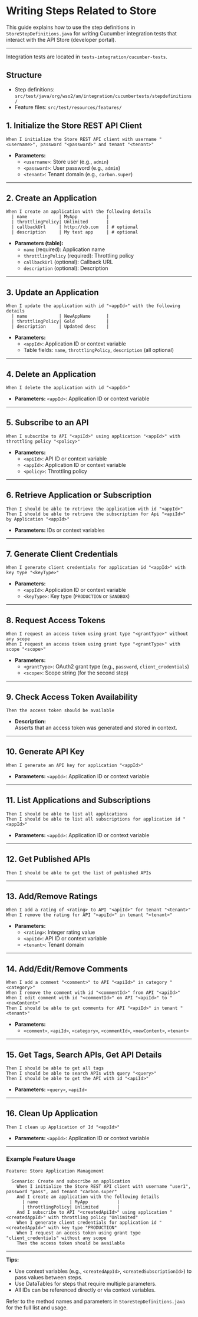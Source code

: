 # Writing Steps Related to Store

This guide explains how to use the step definitions in `StoreStepDefinitions.java` for writing Cucumber integration tests that interact with the API Store (developer portal).

---

Integration tests are located in `tests-integration/cucumber-tests`.

## Structure

- Step definitions: `src/test/java/org/wso2/am/integration/cucumbertests/stepdefinitions/`
- Feature files: `src/test/resources/features/`

## 1. Initialize the Store REST API Client

```gherkin
When I initialize the Store REST API client with username "<username>", password "<password>" and tenant "<tenant>"
```
- **Parameters:**
  - `<username>`: Store user (e.g., `admin`)
  - `<password>`: User password (e.g., `admin`)
  - `<tenant>`: Tenant domain (e.g., `carbon.super`)

---

## 2. Create an Application

```gherkin
When I create an application with the following details
  | name            | MyApp           |
  | throttlingPolicy| Unlimited       |
  | callbackUrl     | http://cb.com   | # optional
  | description     | My test app     | # optional
```
- **Parameters (table):**
  - `name` (required): Application name
  - `throttlingPolicy` (required): Throttling policy
  - `callbackUrl` (optional): Callback URL
  - `description` (optional): Description

---

## 3. Update an Application

```gherkin
When I update the application with id "<appId>" with the following details
  | name            | NewAppName      |
  | throttlingPolicy| Gold            |
  | description     | Updated desc    |
```
- **Parameters:**
  - `<appId>`: Application ID or context variable
  - Table fields: `name`, `throttlingPolicy`, `description` (all optional)

---

## 4. Delete an Application

```gherkin
When I delete the application with id "<appId>"
```
- **Parameters:** `<appId>`: Application ID or context variable

---

## 5. Subscribe to an API

```gherkin
When I subscribe to API "<apiId>" using application "<appId>" with throttling policy "<policy>"
```
- **Parameters:**
  - `<apiId>`: API ID or context variable
  - `<appId>`: Application ID or context variable
  - `<policy>`: Throttling policy

---

## 6. Retrieve Application or Subscription

```gherkin
Then I should be able to retrieve the application with id "<appId>"
Then I should be able to retrieve the subscription for Api "<apiId>" by Application "<appId>"
```
- **Parameters:** IDs or context variables

---

## 7. Generate Client Credentials

```gherkin
When I generate client credentials for application id "<appId>" with key type "<keyType>"
```
- **Parameters:**
  - `<appId>`: Application ID or context variable
  - `<keyType>`: Key type (`PRODUCTION` or `SANDBOX`)

---

## 8. Request Access Tokens

```gherkin
When I request an access token using grant type "<grantType>" without any scope
When I request an access token using grant type "<grantType>" with scope "<scope>"
```
- **Parameters:**
  - `<grantType>`: OAuth2 grant type (e.g., `password`, `client_credentials`)
  - `<scope>`: Scope string (for the second step)

---

## 9. Check Access Token Availability

```gherkin
Then the access token should be available
```
- **Description:**  
  Asserts that an access token was generated and stored in context.

---

## 10. Generate API Key

```gherkin
When I generate an API key for application "<appId>"
```
- **Parameters:** `<appId>`: Application ID or context variable

---

## 11. List Applications and Subscriptions

```gherkin
Then I should be able to list all applications
Then I should be able to list all subscriptions for application id "<appId>"
```
- **Parameters:** `<appId>`: Application ID or context variable

---

## 12. Get Published APIs

```gherkin
Then I should be able to get the list of published APIs
```

---

## 13. Add/Remove Ratings

```gherkin
When I add a rating of <rating> to API "<apiId>" for tenant "<tenant>"
When I remove the rating for API "<apiId>" in tenant "<tenant>"
```
- **Parameters:**
  - `<rating>`: Integer rating value
  - `<apiId>`: API ID or context variable
  - `<tenant>`: Tenant domain

---

## 14. Add/Edit/Remove Comments

```gherkin
When I add a comment "<comment>" to API "<apiId>" in category "<category>"
When I remove the comment with id "<commentId>" from API "<apiId>"
When I edit comment with id "<commentId>" on API "<apiId>" to "<newContent>"
Then I should be able to get comments for API "<apiId>" in tenant "<tenant>"
```
- **Parameters:**  
  - `<comment>`, `<apiId>`, `<category>`, `<commentId>`, `<newContent>`, `<tenant>`

---

## 15. Get Tags, Search APIs, Get API Details

```gherkin
Then I should be able to get all tags
Then I should be able to search APIs with query "<query>"
Then I should be able to get the API with id "<apiId>"
```
- **Parameters:** `<query>`, `<apiId>`

---

## 16. Clean Up Application

```gherkin
Then I clean up Application of Id "<appId>"
```
- **Parameters:** `<appId>`: Application ID or context variable

---

### Example Feature Usage

```gherkin
Feature: Store Application Management

  Scenario: Create and subscribe an application
    When I initialize the Store REST API client with username "user1", password "pass", and tenant "carbon.super"
    And I create an application with the following details
      | name            | MyApp           |
      | throttlingPolicy| Unlimited       |
    And I subscribe to API "<createdApiId>" using application "<createdAppId>" with throttling policy "Unlimited"
    When I generate client credentials for application id "<createdAppId>" with key type "PRODUCTION"
    When I request an access token using grant type "client_credentials" without any scope
    Then the access token should be available
```

---

**Tips:**
- Use context variables (e.g., `<createdAppId>`, `<createdSubscriptionId>`) to pass values between steps.
- Use DataTables for steps that require multiple parameters.
- All IDs can be referenced directly or via context variables.

Refer to the method names and parameters in `StoreStepDefinitions.java` for the full list and usage.